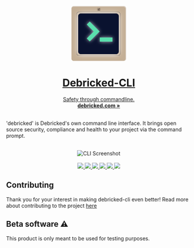 <p align="center">
  <a href="#">
  <p align="center">
   <img width="150" height="150" src="https://github.com/KalameeTim/CLITest/blob/main/Deceli_Icon_Display%201024.png" alt="Logo">
  <h1 align="center"><b>Debricked-CLI</b></h1>
  <p align="center">
  Safety through commandline.
    <br />
    <a href="https://debricked.com"><strong>debricked.com »</strong></a>
    <br />
    <br />
  </p>
</p>
'debricked' is Debricked's own command line interface. It brings open source security, compliance and health to your project via the command prompt. 
<br/>
<br/>
<p align="center">
  <img src="https://github.com/debricked/cli/raw/main/assets/cli.png" alt="CLI Screenshot">
  <br />
  <br />
  <a href="https://github.com/viktigpetterr/debricked-go-cli/actions/workflows/test.yml">
    <img src="https://github.com/viktigpetterr/debricked-go-cli/actions/workflows/test.yml/badge.svg" />
  </a>
  <a href="https://github.com/viktigpetterr/debricked-go-cli/actions/workflows/debricked.yml">
    <img src="https://github.com/viktigpetterr/debricked-go-cli/actions/workflows/debricked.yml/badge.svg" />
  </a>
    <a href="https://opensource.org/licenses/MIT">
    <img src="https://img.shields.io/badge/License-MIT-yellow.svg" />
  </a>
  <a href="https://github.com/KalameeTim/CLITest#beta-software-%EF%B8%8F">
    <img src="https://img.shields.io/badge/stability-beta-33bbff.svg" />
  </a>
  <a href="https://twitter.com/debrickedab">
    <img src="https://img.shields.io/badge/Twitter-00acee?logo=twitter&logoColor=white" />
  </a>
  <a href="https://www.linkedin.com/company/debricked">
    <img src="https://img.shields.io/badge/LinkedIn-0077B5?logo=linkedin&logoColor=white" />
  </a>
  <br />
</p>
  
<h2>Contributing</h2>

Thank you for your interest in making debricked-cli even better! Read more about contributing to the project [here](https://github.com/KalameeTim/CLITest/blob/main/CONTRIBUTE.md)

<h2>Beta software ⚠️</h2>

This product is only meant to be used for testing purposes. 

